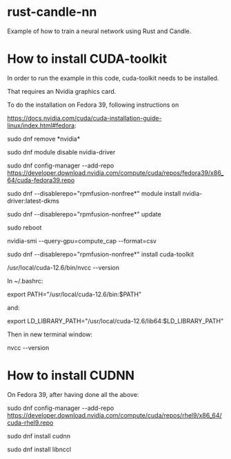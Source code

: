 # rust-candle-nn
Example of how to train a neural network using Rust and Candle.

# How to install CUDA-toolkit
In order to run the example in this code, cuda-toolkit needs to be installed.

That requires an Nvidia graphics card.

To do the installation on Fedora 39, following instructions on

https://docs.nvidia.com/cuda/cuda-installation-guide-linux/index.html#fedora:

sudo dnf remove \*nvidia\*

sudo dnf module disable nvidia-driver

sudo dnf config-manager --add-repo https://developer.download.nvidia.com/compute/cuda/repos/fedora39/x86_64/cuda-fedora39.repo

sudo dnf --disablerepo="rpmfusion-nonfree*" module install nvidia-driver:latest-dkms

sudo dnf --disablerepo="rpmfusion-nonfree*" update

sudo reboot

nvidia-smi --query-gpu=compute_cap --format=csv

sudo dnf --disablerepo="rpmfusion-nonfree*" install cuda-toolkit

/usr/local/cuda-12.6/bin/nvcc --version

In ~/.bashrc:

export PATH="/usr/local/cuda-12.6/bin:$PATH"

and:

export LD_LIBRARY_PATH="/usr/local/cuda-12.6/lib64:$LD_LIBRARY_PATH"

Then in new terminal window:

nvcc --version

# How to install CUDNN

On Fedora 39, after having done all the above:

sudo dnf config-manager --add-repo https://developer.download.nvidia.com/compute/cuda/repos/rhel9/x86_64/cuda-rhel9.repo

sudo dnf install cudnn

sudo dnf install libnccl
